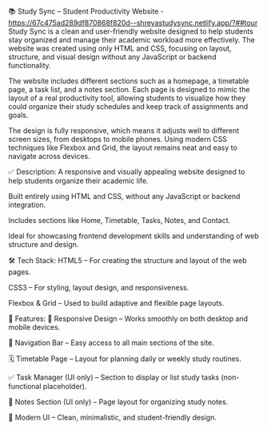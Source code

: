 📚 Study Sync – Student Productivity Website - https://67c475ad289df870868f820d--shreyastudysync.netlify.app/?##tour
Study Sync is a clean and user-friendly website designed to help students stay organized and manage their academic workload more effectively. The website was created using only HTML and CSS, focusing on layout, structure, and visual design without any JavaScript or backend functionality.

The website includes different sections such as a homepage, a timetable page, a task list, and a notes section. Each page is designed to mimic the layout of a real productivity tool, allowing students to visualize how they could organize their study schedules and keep track of assignments and goals.

The design is fully responsive, which means it adjusts well to different screen sizes, from desktops to mobile phones. Using modern CSS techniques like Flexbox and Grid, the layout remains neat and easy to navigate across devices.


✅ Description:
A responsive and visually appealing website designed to help students organize their academic life.

Built entirely using HTML and CSS, without any JavaScript or backend integration.

Includes sections like Home, Timetable, Tasks, Notes, and Contact.

Ideal for showcasing frontend development skills and understanding of web structure and design.

🛠️ Tech Stack:
HTML5 – For creating the structure and layout of the web pages.

CSS3 – For styling, layout design, and responsiveness.

Flexbox & Grid – Used to build adaptive and flexible page layouts.

🚀 Features:
📱 Responsive Design – Works smoothly on both desktop and mobile devices.

🧭 Navigation Bar – Easy access to all main sections of the site.

🗓️ Timetable Page – Layout for planning daily or weekly study routines.

✅ Task Manager (UI only) – Section to display or list study tasks (non-functional placeholder).

📝 Notes Section (UI only) – Page layout for organizing study notes.

🎨 Modern UI – Clean, minimalistic, and student-friendly design.
